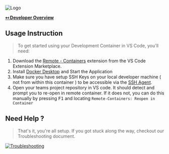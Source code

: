 ![Logo](https://red-van-workshop.s3.us-east-1.amazonaws.com/logo.png "Logo")

**[↤ Developer Overview](../README.md)**

Usage Instruction
---

> To get started using your Development Container in VS Code, you'll need:

1. Download the [Remote - Containers](https://marketplace.visualstudio.com/items?itemName=ms-vscode-remote.remote-containers) extension from the VS Code Extension Marketplace.
2. Install [Docker Desktop](https://www.docker.com/products/docker-desktop) and Start the Application
3. Make sure you have setup SSH Keys on your local developer machine ( not from within this container ) to be accessible via the [SSH Agent](https://code.visualstudio.com/docs/remote/containers#_using-ssh-keys).
4. Open your teams project repository in VS code. It should detect and prompt you to re-open in remote container.  If it does not, you can do this manually by pressing <kbd>F1</kbd> and locating `Remote-Containers: Reopen in Container`

Need Help ?
---

> That's it, you're all setup.  If you got stuck along the way, checkout our Troubleshooting document.

[![Troubleshooting](https://img.shields.io/badge/Need_help-Troubleshooting-orange.svg?style=for-the-badge&logo=github&logoColor=ffffff&logoWidth=16)](./troubleshooting.md)
